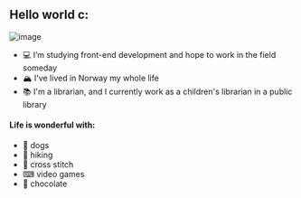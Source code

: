 ## Hello world c:

![image]([https://portfolio-tjohannessen.netlify.app/images/gamehub.jpg](https://static-cdn.jtvnw.net/jtv_user_pictures/1a3f5f23-fc2c-4c20-aad1-42b748d476b3-profile_image-300x300.png))

- 💻 I’m studying front-end development and hope to work in the field someday
- 🏔 I've lived in Norway my whole life
- 📚 I'm a librarian, and I currently work as a children's librarian in a public library


#### Life is wonderful with:
- 🐶 dogs
- 🥾 hiking
- 🧵 cross stitch
- ⌨ video games
- 🍫 chocolate

